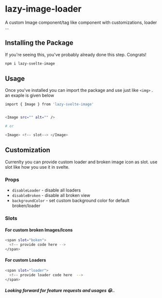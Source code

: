 # lazy-image-loader


A custom Image component/tag like component with customizations, loader ...

## Installing the Package

If you're seeing this, you've probably already done this step. Congrats!

```bash
npm i lazy-svelte-image
```

## Usage

Once you've installed you can import the package and use just like ```<img>``` . an exaple is given below

```bash
import { Image } from 'lazy-svelte-image'


<Image src="" alt="" />

# or

<Image> <!-- slot--> </Image>
```


## Customization

Currenlty you can provide custom loader and broken image icon as slot. use slot like how you use it in svelte.

  ### Props

  - <code>disableLoader</code> - disable all loaders
  - <code>disableBroken</code> - disable all broken view
  - <code>backgroundColor</code> - set custom background color for default broken/loader

  ### Slots

  #### For custom broken Images/Icons

  ```bash
  <span slot="boken">
    <!-- provide code here -->
  </span>
  ```
  #### For custom Loaders

  ```bash
  <span slot="loader">
    <!-- provide loader code here  -->
  </span>
  ```


##### Looking forward for feature requests and usages 😃..